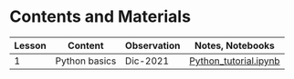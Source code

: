 # Contents and Materials

| Lesson | Content | Observation | Notes, Notebooks |
| --- | --- | --- | --- |
| 1 | Python basics | Dic-2021 | [Python_tutorial.ipynb](Notebooks/Python_tutorial.html) |
